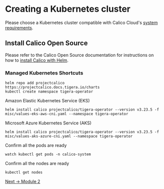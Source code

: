 # Creating a Kubernetes cluster

Please choose a Kubernetes cluster compatible with Calico Cloud's [system requirements](https://docs.calicocloud.io/get-started/requirements/system-requirements).

## Install Calico Open Source

Please refer to the Calico Open Source documentation for instructions on how to [install Calico with Helm](https://projectcalico.docs.tigera.io/getting-started/kubernetes/helm).

### Managed Kubernetes Shortcuts

```
helm repo add projectcalico https://projectcalico.docs.tigera.io/charts
kubectl create namespace tigera-operator
```

Amazon Elastic Kubernetes Service (EKS)

```
helm install calico projectcalico/tigera-operator --version v3.23.5 -f misc/values-eks-aws-cni.yaml --namespace tigera-operator
```

Microsoft Azure Kubernetes Service (AKS)

```
helm install calico projectcalico/tigera-operator --version v3.23.5 -f misc/values-aks-azure-cni.yaml --namespace tigera-operator
```

Confirm all the pods are ready

```
watch kubectl get pods -n calico-system
```

Confirm all the nodes are ready

```
kubectl get nodes
```

[Next -> Module 2](calicocloud.md)
